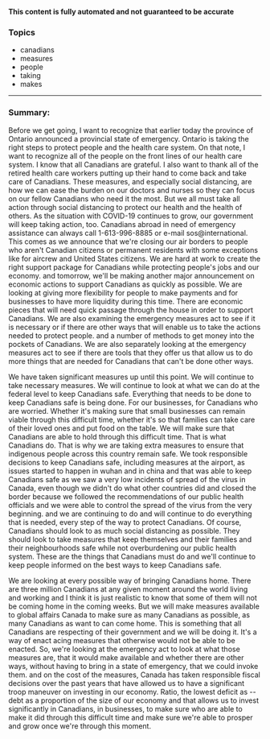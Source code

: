 **This content is fully automated and not guaranteed to be accurate**

### Topics

- canadians
- measures
- people
- taking
- makes

---

### Summary:



Before we get going, I want to recognize that earlier today the province of Ontario announced a provincial state of emergency. Ontario is taking the right steps to protect people and the health care system.
On that note, I want to recognize all of the people on the front lines of our health care system.
I know that all Canadians are grateful.
I also want to thank all of the retired health care workers putting up their hand to come back and take care of Canadians.
These measures, and especially social distancing, are how we can ease the burden on our doctors and nurses so they can focus on our fellow Canadians who need it the most.
But we all must take all action through social distancing to protect our health and the health of others.
As the situation with COVID-19 continues to grow, our government will keep taking action, too.
Canadians abroad in need of emergency assistance can always call 1-613-996-8885 or e-mail sos@international. This comes as we announce that we're closing our air borders to people who aren't Canadian citizens or permanent residents with some exceptions like for aircrew and United States citizens.
We are hard at work to create the right support package for Canadians while protecting people's jobs and our economy.
and tomorrow, we'll be making another major announcement on economic actions to support Canadians as quickly as possible.
We are looking at giving more flexibility for people to make payments and for businesses to have more liquidity during this time.
There are economic pieces that will need quick passage through the house in order to support Canadians.
We are also examining the emergency measures act to see if it is necessary or if there are other ways that will enable us to take the actions needed to protect people. and a number of methods to get money into the pockets of Canadians.
We are also separately looking at the emergency measures act to see if there are tools that they offer us that allow us to do more things that are needed for Canadians that can't be done other ways.




We have taken significant measures up until this point.
We will continue to take necessary measures.
We will continue to look at what we can do at the federal level to keep Canadians safe.
Everything that needs to be done to keep Canadians safe is being done.
For our businesses, for Canadians who are worried.
Whether it's making sure that small businesses can remain viable through this difficult time, whether it's so that families can take care of their loved ones and put food on the table.
We will make sure that Canadians are able to hold through this difficult time.
That is what Canadians do.
That is why we are taking extra measures to ensure that indigenous people across this country remain safe.
We took responsible decisions to keep Canadians safe, including measures at the airport, as issues started to happen in wuhan and in china and that was able to keep Canadians safe as we saw a very low incidents of spread of the virus in Canada, even though we didn't do what other countries did and closed the border because we followed the recommendations of our public health officials and we were able to control the spread of the virus from the very beginning.
and we are continuing to do and will continue to do everything that is needed, every step of the way to protect Canadians.
Of course, Canadians should look to as much social distancing as possible.
They should look to take measures that keep themselves and their families and their neighbourhoods safe while not overburdening our public health system.
These are the things that Canadians must do and we'll continue to keep people informed on the best ways to keep Canadians safe.




We are looking at every possible way of bringing Canadians home.
There are three million Canadians at any given moment around the world living and working and I think it is just realistic to know that some of them will not be coming home in the coming weeks.
But we will make measures available to global affairs Canada to make sure as many Canadians as possible, as many Canadians as want to can come home.
This is something that all Canadians are respecting of their government and we will be doing it.
It's a way of enact acing measures that otherwise would not be able to be enacted.
So, we're looking at the emergency act to look at what those measures are, that it would make available and whether there are other ways, without having to bring in a state of emergency, that we could invoke them.
and on the cost of the measures, Canada has taken responsible fiscal decisions over the past years that have allowed us to have a significant troop maneuver on investing in our economy. Ratio, the lowest deficit as -- debt as a proportion of the size of our economy and that allows us to invest significantly in Canadians, in businesses, to make sure who are able to make it did through this difficult time and make sure we're able to prosper and grow once we're through this moment.